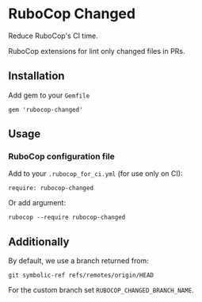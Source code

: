 # RuboCop Changed

Reduce RuboCop's CI time.

RuboCop extensions for lint only changed files in PRs.

## Installation

Add gem to your `Gemfile`
```
gem 'rubocop-changed'
```

## Usage

### RuboCop configuration file

Add to your `.rubocop_for_ci.yml` (for use only on CI):

```
require: rubocop-changed
```

Or add argument:
```
rubocop --require rubocop-changed
```

## Additionally

By default, we use a branch returned from:
```
git symbolic-ref refs/remotes/origin/HEAD
```
For the custom branch set `RUBOCOP_CHANGED_BRANCH_NAME`. 
